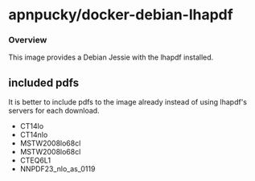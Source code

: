 # apnpucky/docker-debian-lhapdf

### Overview
This image provides a Debian Jessie with the lhapdf installed.

## included pdfs

It is better to include pdfs to the image already instead of using lhapdf's servers for each download.

* CT14lo 
* CT14nlo
* MSTW2008lo68cl
* MSTW2008lo68cl
* CTEQ6L1
* NNPDF23_nlo_as_0119



